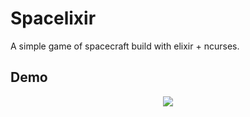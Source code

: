 # Spacelixir
A simple game of spacecraft build with elixir + ncurses.

Demo
----
<p align="center">
  <img src="https://media.giphy.com/media/pslhKvLIcf73mnHqJV/giphy.gif">
</p>
